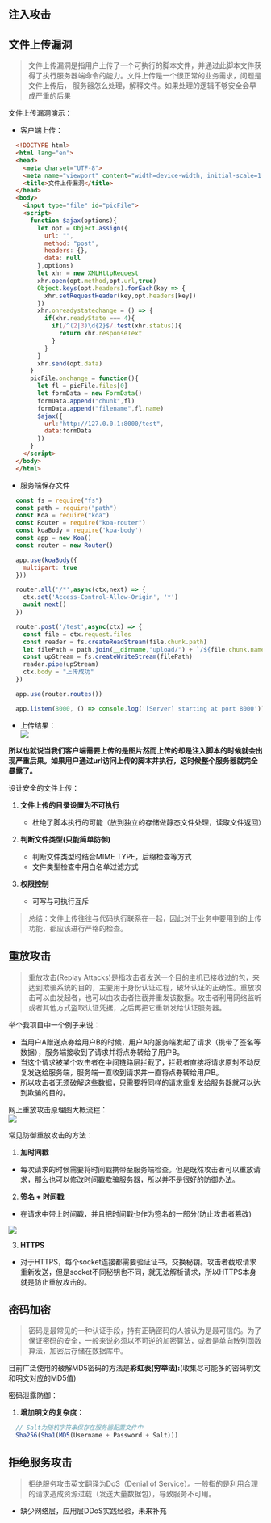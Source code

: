 ## 注入攻击

## 文件上传漏洞
> 文件上传漏洞是指用户上传了一个可执行的脚本文件，并通过此脚本文件获得了执行服务器端命令的能力。文件上传是一个很正常的业务需求，问题是文件上传后，
服务器怎么处理，解释文件。如果处理的逻辑不够安全会早成严重的后果

文件上传漏洞演示：

* 客户端上传：
```html
  <!DOCTYPE html>
  <html lang="en">
  <head>
    <meta charset="UTF-8">
    <meta name="viewport" content="width=device-width, initial-scale=1.0">
    <title>文件上传漏洞</title>
  </head>
  <body>
    <input type="file" id="picFile">
    <script>
      function $ajax(options){
        let opt = Object.assign({
          url: "",
          method: "post",
          headers: {},
          data: null
        },options)
        let xhr = new XMLHttpRequest
        xhr.open(opt.method,opt.url,true)
        Object.keys(opt.headers).forEach(key => {
          xhr.setRequestHeader(key,opt.headers[key])
        })
        xhr.onreadystatechange = () => {
          if(xhr.readyState === 4){
            if(/^(2|3)\d{2}$/.test(xhr.status)){
              return xhr.responseText
            }
          }
        }
        xhr.send(opt.data)
      }
      picFile.onchange = function(){
        let fl = picFile.files[0]
        let formData = new FormData()
        formData.append("chunk",fl)
        formData.append("filename",fl.name)
        $ajax({
          url:"http://127.0.0.1:8000/test",
          data:formData
        })
      }
    </script>
  </body>
  </html>
```

* 服务端保存文件
```javascript
  const fs = require("fs")
  const path = require("path")
  const Koa = require("koa")
  const Router = require("koa-router")
  const koaBody = require('koa-body')
  const app = new Koa()
  const router = new Router()

  app.use(koaBody({
    multipart: true
  }))

  router.all('/*',async(ctx,next) => {
    ctx.set('Access-Control-Allow-Origin', '*')
    await next()
  })

  router.post('/test',async(ctx) => {
    const file = ctx.request.files
    const reader = fs.createReadStream(file.chunk.path)
    let filePath = path.join(__dirname,"upload/") + `/${file.chunk.name}`
    const upStream = fs.createWriteStream(filePath)
    reader.pipe(upStream)
    ctx.body = "上传成功"
  })

  app.use(router.routes())

  app.listen(8000, () => console.log('[Server] starting at port 8000'))
```

* 上传结果：
  <img src="/notes/webSecurity/upload/upload.png" style="display:block;margin:0 auto"/>

**所以也就说当我们客户端需要上传的是图片然而上传的却是注入脚本的时候就会出现严重后果。如果用户通过url访问上传的脚本并执行，这时候整个服务器就完全暴露了。**

设计安全的文件上传：
1. **文件上传的目录设置为不可执行**
    - 杜绝了脚本执行的可能（放到独立的存储做静态文件处理，读取文件返回）

2. **判断文件类型(只能简单防御)**
    - 判断文件类型时结合MIME TYPE，后缀检查等方式
    - 文件类型检查中用白名单过滤方式 

3. **权限控制**
    - 可写与可执行互斥  

>总结：文件上传往往与代码执行联系在一起，因此对于业务中要用到的上传功能，都应该进行严格的检查。


## 重放攻击
> 重放攻击(Replay Attacks)是指攻击者发送一个目的主机已接收过的包，来达到欺骗系统的目的，主要用于身份认证过程，破坏认证的正确性。重放攻击可以由发起者，也可以由攻击者拦截并重发该数据。攻击者利用网络监听或者其他方式盗取认证凭据，之后再把它重新发给认证服务器。

举个我项目中一个例子来说：  
- 当用户A赠送点券给用户B的时候，用户A向服务端发起了请求（携带了签名等数据），服务端接收到了请求并将点券转给了用户B。
- 当这个请求被某个攻击者在中间链路层拦截了，拦截者直接将请求原封不动反复发送给服务端，服务端一直收到请求并一直将点券转给用户B。
- 所以攻击者无须破解这些数据，只需要将同样的请求重复发给服务器就可以达到欺骗的目的。

网上重放攻击原理图大概流程：
<img src="/notes/webSecurity/replay-attack/replay-attack.jpg" style="display:block;margin:0 auto"/>

常见防御重放攻击的方法：
1. **加时间戳**  
  - 每次请求的时候需要将时间戳携带至服务端检查。但是既然攻击者可以重放请求，那么也可以修改时间戳欺骗服务器，所以并不是很好的防御办法。

2. **签名 + 时间戳**  
  - 在请求中带上时间戳，并且把时间戳也作为签名的一部分(防止攻击者篡改)
  <img src="/notes/webSecurity/replay-attack/sign-timeStamp.png" style="display:block;margin:0 auto"/>

3. **HTTPS**
  - 对于HTTPS，每个socket连接都需要验证证书，交换秘钥。攻击者截取请求重新发送，但是socket不同秘钥也不同，就无法解析请求，所以HTTPS本身就是防止重放攻击的。

## 密码加密
> 密码是最常见的一种认证手段，持有正确密码的人被认为是最可信的。为了保证密码的安全，一般来说必须以不可逆的加密算法，或者是单向散列函数算法，加密后存储在数据库中。

目前广泛使用的破解MD5密码的方法是**彩虹表(穷举法):**(收集尽可能多的密码明文和明文对应的MD5值)   

密码泄露防御：  
1. **增加明文的复杂度：**
```javascript
  // Salt为随机字符串保存在服务器配置文件中
  Sha256(Sha1(MD5(Username + Password + Salt)))
```


## 拒绝服务攻击
> 拒绝服务攻击英文翻译为DoS（Denial of Service）。一般指的是利用合理的请求造成资源过载（发送大量数据包），导致服务不可用。

- 缺少网络层，应用层DDoS实践经验，未来补充
